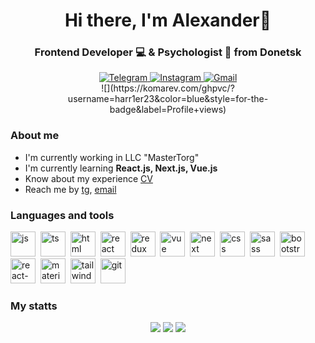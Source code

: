 <div id="header" align="center">
    <h1>Hi there, I'm Alexander👋</h1>
    <h3>Frontend Developer 💻 & Psychologist 🧠 from Donetsk</h3>
</div>

<div id="social" align="center">
    <a href="https://t.me/harr1er">
        <img src="https://img.shields.io/badge/Telegram-blue?style=for-the-badge&logo=telegram&logoColor=white" alt="Telegram"/>
    </a>
    <a href="https://instagram.com/harr1er_">
        <img src="https://img.shields.io/badge/Instagram-blue?style=for-the-badge&logo=instagram&logoColor=white" alt="Instagram"/>
    </a>
    <a href="harr1er.work23@gmail.com">
        <img src="https://img.shields.io/badge/Gmail-blue?style=for-the-badge&logo=gmail&logoColor=white" alt="Gmail"/>
    </a>
</div>

<div id="views" align="center">
![](https://komarev.com/ghpvc/?username=harr1er23&color=blue&style=for-the-badge&label=Profile+views)
</div>

### About me

- I'm currently working in LLC "MasterTorg"
- I'm currently learning **React.js, Next.js, Vue.js**
- Know about my experience [CV]()
- Reach me by [tg](https://t.me/harr1er), [email](harr1er.work23@gmail.com)

### Languages and tools

<img src="https://cdn.jsdelivr.net/gh/devicons/devicon@latest/icons/javascript/javascript-original.svg" width="40" height="40" title="js"/>&nbsp;
<img src="https://cdn.jsdelivr.net/gh/devicons/devicon@latest/icons/typescript/typescript-original.svg" width="40" height="40" title="ts"/>&nbsp;
<img src="https://cdn.jsdelivr.net/gh/devicons/devicon@latest/icons/html5/html5-original.svg" width="40" height="40" title="html"/>&nbsp;
<img src="https://cdn.jsdelivr.net/gh/devicons/devicon@latest/icons/react/react-original.svg" width="40" height="40" title="react"/>&nbsp;
<img src="https://cdn.jsdelivr.net/gh/devicons/devicon@latest/icons/redux/redux-original.svg" width="40" height="40" title="redux"/>&nbsp;
<img src="https://cdn.jsdelivr.net/gh/devicons/devicon@latest/icons/vuejs/vuejs-original.svg" width="40" height="40" title="vue"/>&nbsp;
<img src="https://cdn.jsdelivr.net/gh/devicons/devicon@latest/icons/nextjs/nextjs-original-wordmark.svg" width="40" height="40" title="next"/>&nbsp;
<img src="https://cdn.jsdelivr.net/gh/devicons/devicon@latest/icons/css3/css3-original.svg" width="40" height="40" title="css"/>&nbsp;
<img src="https://cdn.jsdelivr.net/gh/devicons/devicon@latest/icons/sass/sass-original.svg" width="40" height="40" title="sass"/>&nbsp;
<img src="https://cdn.jsdelivr.net/gh/devicons/devicon@latest/icons/bootstrap/bootstrap-original.svg" width="40" height="40" title="bootstrap"/>&nbsp;
<img src="https://cdn.jsdelivr.net/gh/devicons/devicon@latest/icons/reactbootstrap/reactbootstrap-original.svg" width="40" height="40" title="react-bootstrap"/>&nbsp;
<img src="https://cdn.jsdelivr.net/gh/devicons/devicon@latest/icons/materialui/materialui-original.svg" width="40" height="40" title="materialui"/>&nbsp;
<img src="https://cdn.jsdelivr.net/gh/devicons/devicon@latest/icons/tailwindcss/tailwindcss-original.svg" width="40" height="40" title="tailwind"/>&nbsp;
<img src="https://cdn.jsdelivr.net/gh/devicons/devicon@latest/icons/git/git-original.svg" width="40" height="40" title="git"/>&nbsp;

### My statts

<div id="stats" align="center">
    <img src="http://github-profile-summary-cards.vercel.app/api/cards/profile-details?username=harr1er23&theme=github_dark"/>
    <img src="http://github-profile-summary-cards.vercel.app/api/cards/repos-per-language?username=harr1er23&theme=github_dark"/>
    <img src="http://github-profile-summary-cards.vercel.app/api/cards/stats?username=harr1er23&theme=github_dark"/>
</div>

<!--
- ⚡ Fun fact: ...
-->

